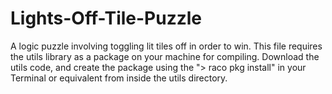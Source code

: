 # Lights-Off-Tile-Puzzle
A logic puzzle involving toggling lit tiles off in order to win. This file requires the utils library as a package on your machine for compiling. Download the utils code, and create the package using the "> raco pkg install" in your Terminal or equivalent from inside the utils directory. 
